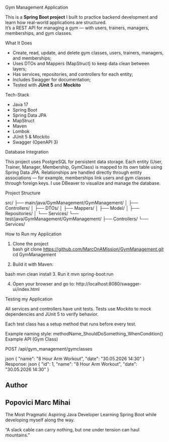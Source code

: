 Gym Management Application

This is a **Spring Boot project** I built to practice backend development and learn how real-world applications are structured.  
It’s a REST API for managing a gym — with users, trainers, managers, memberships, and gym classes.

What It Does

- Create, read, update, and delete gym classes, users, trainers, managers, and memberships;  
- Uses DTOs and Mappers (MapStruct) to keep data clean between layers;
- Has services, repositories, and controllers for each entity;
- Includes Swagger for documentation;  
- Tested with **JUnit 5** and **Mockito**

Tech-Stack

- Java 17  
- Spring Boot  
- Spring Data JPA  
- MapStruct  
- Maven  
- Lombok  
- JUnit 5 & Mockito  
- Swagger (OpenAPI 3)
  
 Database Integration

This project uses PostgreSQL for persistent data storage. Each entity (User, Trainer, Manager, Membership, GymClass) is mapped to its own table using Spring Data JPA. Relationships are handled directly through entity associations — for example, memberships link users and gym classes through foreign keys.
I use DBeaver to visualize and manage the database.

Project Structure

src/
├── main/java/GymManagement/GymManagement/
│ ├── Controllers/
│ ├── DTOs/
│ ├── Mappers/
│ ├── Model/
│ ├── Repositories/
│ └── Services/
└── test/java/GymManagement/GymManagement/
├── Controllers/
└── Services/


How to Run my Application

1. Clone the project  
   bash
   git clone https://github.com/MarcOnAMission/GymManagement.git
   cd GymManagement
   
2. Build it with Maven:

bash
mvn clean install
3. Run it
mvn spring-boot:run

4. Open your browser and go to:
http://localhost:8080/swagger-ui/index.html

 Testing my Application
 
All services and controllers have unit tests.
Tests use Mockito to mock dependencies and JUnit 5 to verify behavior.

Each test class has a setup method that runs before every test.

Example naming style:
methodName_ShouldDoSomething_WhenCondition()
Example API (Gym Class)

POST /api/gym_management/gymclasses

json
{
  "name": "8 Hour Arm Workout",
  "date": "30.05.2026 14:30"
}
Response:
json
{
  "id": 1,
  "name": "8 Hour Arm Workout",
  "date": "30.05.2026 14:30"
}
## Author
## Popovici Marc Mihai
The Most Pragmatic Aspiring Java Developer
Learning Spring Boot while developing myself along the way.

“A slack cable can carry nothing, but one under tension can haul mountains.”
